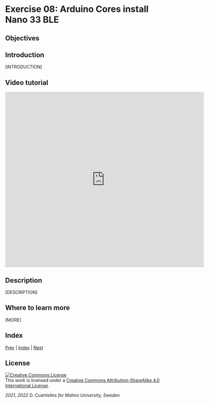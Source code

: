 # Exercise 08: Arduino Cores install Nano 33 BLE

## Objectives



## Introduction

[INTRODUCTION]





## Video tutorial

<iframe src="https://player.vimeo.com/video/525820169?h=3ad3328261" width="640" height="564" frameborder="0" allow="autoplay; fullscreen" allowfullscreen></iframe>

## Description

[DESCRIPTION]









## Where to learn more

[MORE]

## Index

[Prev](../07-Programming_Arduino/07-Programming_Arduino.md) |  [Index](../course_index.md) |  [Next](../09-Your_first_program_blink/09-Your_first_program_blink.md)

## License

<a rel="license" href="http://creativecommons.org/licenses/by-sa/4.0/"><img alt="Creative Commons License" style="border-width:0" src="https://i.creativecommons.org/l/by-sa/4.0/80x15.png" /></a><br />This work is licensed under a <a rel="license" href="http://creativecommons.org/licenses/by-sa/4.0/">Creative Commons Attribution-ShareAlike 4.0 International License</a>.

*2021, 2022 D. Cuartielles for Malmo University, Sweden*
